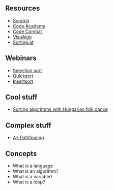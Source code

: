 
## Resources
* [Scratch](https://scratch.mit.edu)
* [Code Academy](https://www.codecademy.com)
* [Code Combat](https://codecombat.com/)
* [VisuAlgo](http://visualgo.net/)
* [Sorting.at](http://sorting.at/)

## Webinars
* [Selection sort](https://www.youtube.com/watch?v=f8hXR_Hvybo)
* [Quicksort](https://www.youtube.com/watch?v=aQiWF4E8flQ)
* [Insertsort](https://www.youtube.com/watch?v=DFG-XuyPYUQ)

## Cool stuff
* [Sorting algorithms with Hungarian folk dance](https://www.youtube.com/watch?v=ywWBy6J5gz8&list=RDywWBy6J5gz8#t=46)

## Complex stuff
* [A* Pathfinding](https://www.youtube.com/watch?v=19h1g22hby8)


## Concepts
* What is a language
* What is an algorithm?
* What is a variable?
* What is a loop?


